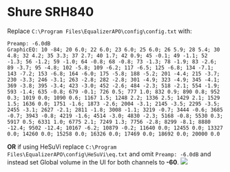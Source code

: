 # Shure SRH840
Replace `C:\Program Files\EqualizerAPO\config\config.txt` with:
```
Preamp: -6.0dB
GraphicEQ: 10 -84; 20 6.0; 22 6.0; 23 6.0; 25 6.0; 26 5.9; 28 5.4; 30 4.8; 32 4.2; 35 3.3; 37 2.7; 40 1.7; 42 0.9; 45 -0.1; 49 -1.1; 52 -1.3; 56 -1.2; 59 -1.0; 64 -0.8; 68 -0.8; 73 -1.3; 78 -1.9; 83 -2.6; 89 -3.7; 95 -4.8; 102 -5.8; 109 -6.2; 117 -6.5; 125 -6.8; 134 -7.1; 143 -7.2; 153 -6.8; 164 -6.0; 175 -5.8; 188 -5.2; 201 -4.4; 215 -3.7; 230 -3.3; 246 -3.1; 263 -2.8; 282 -2.8; 301 -4.9; 323 -4.9; 345 -4.1; 369 -3.8; 395 -3.4; 423 -3.0; 452 -2.6; 484 -2.3; 518 -2.1; 554 -1.9; 593 -1.4; 635 -0.8; 679 -0.1; 726 0.5; 777 1.0; 832 0.9; 890 0.8; 952 0.3; 1019 0.0; 1090 0.6; 1167 1.5; 1248 2.2; 1336 2.5; 1429 2.1; 1529 1.5; 1636 0.0; 1751 -1.6; 1873 -2.6; 2004 -3.1; 2145 -3.5; 2295 -3.5; 2455 -3.1; 2627 -2.1; 2811 -1.8; 3008 -1.1; 3219 -0.7; 3444 -0.6; 3685 -0.7; 3943 -0.8; 4219 -1.6; 4514 -3.0; 4830 -2.3; 5168 -0.8; 5530 0.3; 5917 0.5; 6331 1.0; 6775 2.1; 7249 1.3; 7756 -2.8; 8299 -8.1; 8880 -12.4; 9502 -12.4; 10167 -6.2; 10879 -0.2; 11640 0.0; 12455 0.0; 13327 0.0; 14260 0.0; 15258 0.0; 16326 0.0; 17469 0.0; 18692 0.0; 20000 0.0
```
**OR** if using HeSuVi replace `C:\Program Files\EqualizerAPO\config\HeSuVi\eq.txt` and omit `Preamp: -6.0dB` and instead set Global volume in the UI for both channels to **-60**.
![](https://raw.githubusercontent.com/jaakkopasanen/AutoEq/master/results/Sonoma%20Model%20One/headphoncecom/onear/Shure%20SRH840/Shure%20SRH840.png)